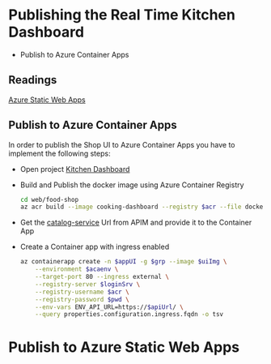 # Publishing the Real Time Kitchen Dashboard

- Publish to Azure Container Apps

## Readings

[Azure Static Web Apps](https://learn.microsoft.com/en-us/azure/static-web-apps/)

## Publish to Azure Container Apps

In order to publish the Shop UI to Azure Container Apps you have to implement the following steps:

- Open project [Kitchen Dashboard](/app/web/cooking-dashboard/)

- Build and Publish the docker image using Azure Container Registry

    ```bash
    cd web/food-shop
    az acr build --image cooking-dashboard --registry $acr --file dockerfile .
    ```

- Get the [catalog-service](/app/services/catalog-service/) Url from APIM and provide it to the Container App

- Create a Container app with ingress enabled

    ```bash
    az containerapp create -n $appUI -g $grp --image $uiImg \
        --environment $acaenv \
        --target-port 80 --ingress external \
        --registry-server $loginSrv \
        --registry-username $acr \
        --registry-password $pwd \
        --env-vars ENV_API_URL=https://$apiUrl/ \
        --query properties.configuration.ingress.fqdn -o tsv
    ```

# Publish to Azure Static Web Apps

